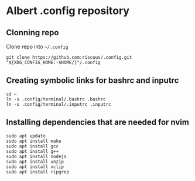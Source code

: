 # Albert .config repository

## Clonning repo

Clone repo into `~/.config`
```
git clone https://github.com:riscuus/.config.git "${XDG_CONFIG_HOME:-$HOME/}"/.config
```

## Creating symbolic links for bashrc and inputrc

```
cd ~
ln -s .config/terminal/.bashrc .bashrc
ln -s .config/terminal/.inputrc .inputrc
```

## Installing dependencies that are needed for nvim

```
sudo apt update
sudo apt install make
sudo apt install gcc
sudo apt install g++
sudo apt install nodejs
sudo apt install unzip
sudo apt install xclip
sudo apt install ripgrep
```
